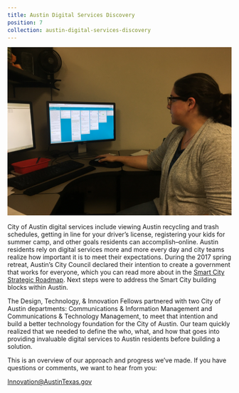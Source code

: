 ```yaml
---
title: Austin Digital Services Discovery
position: 7
collection: austin-digital-services-discovery
---
```


![image of City of Austin Technologist](/uploads/Jasmine%20Shares%20Work.jpeg)

City of Austin digital services include viewing Austin recycling and trash schedules, getting in line for your driver’s license, registering your kids for summer camp, and other goals residents can accomplish–online. Austin residents rely on digital services more and more every day and city teams realize how important it is to meet their expectations. During the 2017 spring retreat, Austin’s City Council declared their intention to create a government that works for everyone, which you can read more about in the [Smart City Strategic Roadmap](http://projects.austintexas.io/smart-city-strategic-roadmap/). Next steps were to address the Smart City building blocks within Austin.

The Design, Technology, & Innovation Fellows partnered with two City of Austin departments: Communications & Information Management and Communications & Technology Management, to meet that intention and build a better technology foundation for the City of Austin. Our team quickly realized that we needed to define the who, what, and how that goes into providing invaluable digital services to Austin residents before building a solution.

This is an overview of our approach and progress we’ve made. If you have questions or comments, we want to hear from you:

Innovation@AustinTexas.gov
